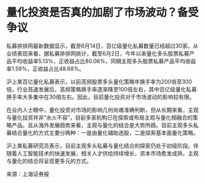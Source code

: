 # 量化投资是否真的加剧了市场波动？备受争议

私募排排网最新数据显示，截至6月14日，百亿级量化私募数量已经超过30家。从业绩表现来看，据私募排排网统计，截至6月2日，今年以来量化多头股票私募产品平均收益率5.13%，正收益占比80.06%，同期主观多头股票私募产品平均收益率1.59%，正收益占比48.68%。

沪上某百亿量化私募表示，以前高频股票多头量化策略年换手率为200倍至300倍，行业高速发展后，高频策略换手率逐渐降至100倍左右，其中百亿级量化私募换手率大多集中在30倍左右。因此，目前量化投资对于市场波动的影响较有限。

在业内人士眼中，量化投资对市场的影响几何尚难准确判断，但从长期来看，主观与量化投资并非“水火不容”，目前多家机构已在探索或布局主观与量化相融合的策略产品。且从海外发展趋势来看，主观与量化的结合是大势所趋。目前主观多头私募结合量化的方式主要分两种：一是由量化辅助选股，二是探索基本面量化策略。

沪上某私募研究员表示，目前主观多头私募与量化结合的探索仍处于初级阶段。伴随着人工智能技术的快速发展，相关人才供给持续增长，资本市场愈发成熟，主观与量化的结合将呈现更多元的方式。

来源：上海证券报 